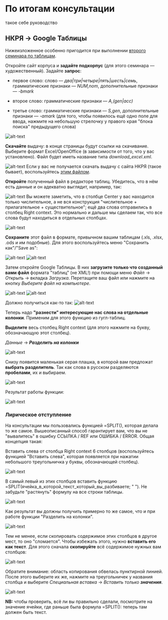 # По итогам консультации
такое себе руководство

## НКРЯ → Google Таблицы 
Нижеизложенное особенно пригодится при выполнении [второго семинара по таблицам](https://github.com/ElizavetaKuzmenko/Programming-and-computer-instruments/wiki/%D0%A1%D0%B5%D0%BC%D0%B8%D0%BD%D0%B0%D1%80-12:-%D1%82%D0%B0%D0%B1%D0%BB%D0%B8%D1%86%D1%8B-(%D1%87%D0%B0%D1%81%D1%82%D1%8C-2)). 

Откройте сайт корпуса и __задайте подкорпус__ (для этого семинара — художественный).
Задайте __запрос__:
  * первое слово: слово — *два|три|четыре|пять|шесть|семь*, грамматические признаки — *NUM,nom*, дополнительные признаки — *-bmark*
  
  * второе слово: грамматические признаки — *A,(gen|acc)*
  
  * третье слово: грамматические признаки — *S,gen*, дополнительные признаки — *-amark* (для того, чтобы появилось ещё одно поле для ввода, нажмите на небольшую стрелочку у правого края "блока поиска" предыдущего слова)
  
![alt-text](./google-spreadsheets%20images/Ruscorpora-to-GS_01.png "Запрос в НКРЯ")

__Скачайте__ выдачу: в конце страницы будут ссылки на скачивание. Выберите формат Excel/OpenOffice (в зависимости от того, что у вас установлено). Файл будет иметь название типа *download_excel.xml*.

![alt-text](./google-spreadsheets%20images/Ruscorpora-to-GS_02.png "Скачивание выдачи")
Если у вас не получается скачать выдачу с сайта НКРЯ (такое бывает), воспользуйтесь [этим файлом](./download-excel.xml).

__Откройте__ полученный файл в редакторе таблиц. Убедитесь, что в нём есть данные и он адекватно выглядит, например, так:

![alt-text](./google-spreadsheets%20images/Ruscorpora-to-GS_03.png "Как выглядит download_excel.xml")
Вы можете заметить, что в столбце Center у вас находится только числительное, а не вся конструкция "числительное + прилагательное + существительное"; ещё два слова отправились в столбец Right context. Это нормально и дальше мы сделаем так, что все слова будут находиться в отдельных столбцах.

![alt-text](./google-spreadsheets%20images/Ruscorpora-to-GS_04.png "Нужные слова в том числе в Right context")

__Сохраните__ этот файл в формате, привычном вашим таблицам (.xls, .xlsx, .ods и им подобные). Для этого воспользуйтесь меню "Сохранить как"/"Save as":

![alt-text](./google-spreadsheets%20images/Ruscorpora-to-GS_06.png "Общий вид для Save As")
![alt-text](./google-spreadsheets%20images/Ruscorpora-to-GS_05.png "Конкретно Excel Workbook")

Затем откройте Google Таблицы. В них __загрузите только что созданный вами файл__ формата "таблиц" (не XML!) при помощи меню *Файл* → *Открыть* → вкладка *Загрузка*. Перетащите ваш файл или нажмите на кнопку *Выберите файл на компьютере*.

![alt-text](./google-spreadsheets%20images/Ruscorpora-to-GS_07.png "Открыть")
![alt-text](./google-spreadsheets%20images/Ruscorpora-to-GS_08.png "Загрузка файла")

Должно получиться как-то так:
![alt-text](./google-spreadsheets%20images/Ruscorpora-to-GS_09.png "Вид загруженного в Google Таблицы файла")

Теперь надо __"разнести" интересующие нас слова на отдельные колонки__. Применим для этого функцию из гугл-таблиц.

__Выделите__ весь столбец Right context (для этого нажмите на букву, обозначающую этот столбец).
  
*Данные* → *__Разделить на колонки__*
  
![alt-text](./google-spreadsheets%20images/Ruscorpora-to-GS_10.png "Разделить на колонки")

Снизу появится маленькая серая плашка, в которой вам предложат __выбрать разделитель__. Так как слова в русском разделяются __пробелами__, их и выбираем.

![alt-text](./google-spreadsheets%20images/Ruscorpora-to-GS_11.png "Выбор разделителя")

Результат работы функции:
  
![alt-text](./google-spreadsheets%20images/Ruscorpora-to-GS_12.png "Разделить на колонки")

### Лирическое отступление
На консультации мы пользовались функцией =SPLIT(), которая делала то же самое. Вышеописанный способ гарантирует вам, что вы не "вывалитесь" в ошибку ССЫЛКА / REF или ОШИБКА / ERROR. Общая концепция такая:
    
Вставить слева от столбца Right context 6 столбцов (воспользуйтесь функцией "Вставить слева", которая появляется при нажатии небольшого треугольничка у буквы, обозначающей столбец).
    
![alt-text](./google-spreadsheets%20images/Ruscorpora-to-GS_13.png "Вставить слева: 1")
    
В самый левый из этих столбцов вставить функцию =SPLIT(ячейка_в_которой_текст_который_вы_разбиваете; " "). Не забудьте "растянуть" формулу на все строки таблицы.
    
![alt-text](./google-spreadsheets%20images/Ruscorpora-to-GS_14.png "Функция SPLIT")
    
Как результат вы должны получить примерно то же самое, что и при работе функции "Разделить на колонки". 
    
![alt-text](./google-spreadsheets%20images/Ruscorpora-to-GS_15.png "Результат работы SPLIT")
    
Тем не менее, если скопировать содержимое этих столбцов в другое мест, то оно "сломается". Чтобы избежать этого, нужно __вставить его как текст__. Для этого сначала __скопируйте__ всё содержимое нужных вам столбцов:
    
![alt-text](./google-spreadsheets%20images/Ruscorpora-to-GS_16.png "Выделяем все столбцы и копируем")

Обратите внимание: область копирования обвелась пунктирной линией. После этого выберите их же, нажмите на треугольничек у названия столбца и выберите *Специальная вставка* → *Вставить только __значения__*. 
    
![alt-text](./google-spreadsheets%20images/Ruscorpora-to-GS_17.png "Вставить только значения")

__NB:__ чтобы проверить, всё ли вы правильно сделали, посмотрите на значение ячейки, где раньше была формула =SPLIT(): теперь там должен быть текст.